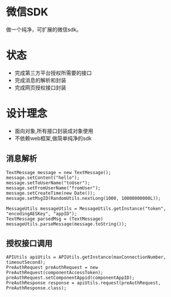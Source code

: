 # 微信SDK
做一个纯净，可扩展的微信sdk。

# 状态
* 完成第三方平台授权所需要的接口
* 完成消息的解析和封装
* 完成网页授权接口封装

# 设计理念
* 面向对象,所有接口封装成对象使用
* 不依赖web框架,做简单纯净的sdk

## 消息解析

    TextMessage message = new TextMessage();
    message.setContent("hello");
    message.setToUserName("toUser");
    message.setFromUserName("fromUser");
    message.setCreateTime(new Date());
    message.setMsgID(RandomUtils.nextLong(1000, 10000000000L));

    MessageUtils messageUtils = MessageUtils.getInstance("token", "encodingAESKey", "appID");
    TextMessage parsedMsg = (TextMessage) messageUtils.parseMessage(message.toString());

## 授权接口调用

    APIUtils apiUtils = APIUtils.getInstance(maxConnectionNumber, timeoutSecond);
    PreAuthRequest preAuthRequest = new PreAuthRequest(componentAccessToken);
    preAuthRequest.setComponentAppid(componentAppID);
    PreAuthResponse response = apiUtils.request(preAuthRequest, PreAuthResponse.class);
